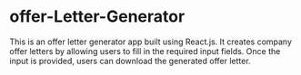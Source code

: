 # offer-Letter-Generator
This is an offer letter generator app built using React.js. It creates company offer letters by allowing users to fill in the required input fields. Once the input is provided, users can download the generated offer letter.
